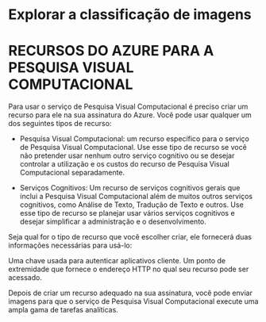 # Explorar a classificação de imagens

# RECURSOS DO AZURE PARA A PESQUISA VISUAL COMPUTACIONAL

Para usar o serviço de Pesquisa Visual Computacional é preciso criar um recurso para ele na sua
assinatura do Azure. Você pode usar qualquer um dos seguintes tipos de recurso:

- Pesquisa Visual Computacional: 
um recurso específico para o serviço de Pesquisa Visual
Computacional. Use esse tipo de recurso se você não pretender usar nenhum outro serviço
cognitivo ou se desejar controlar a utilização e os custos do recurso de Pesquisa Visual
Computacional separadamente.

- Serviços Cognitivos: 
Um recurso de serviços cognitivos gerais que inclui a Pesquisa Visual
Computacional além de muitos outros serviços cognitivos, como Análise de Texto, Tradução de
Texto e outros. Use esse tipo de recurso se planejar usar vários serviços cognitivos e desejar
simplificar a administração e o desenvolvimento.

Seja qual for o tipo de recurso que você escolher criar, ele fornecerá duas
informações necessárias para usá-lo:

Uma chave usada para autenticar aplicativos cliente.
Um ponto de extremidade que fornece o endereço HTTP no qual seu recurso
pode ser acessado.

Depois de criar um recurso adequado na sua assinatura, você pode enviar imagens
para que o serviço de Pesquisa Visual Computacional execute uma ampla gama de
tarefas analíticas.
